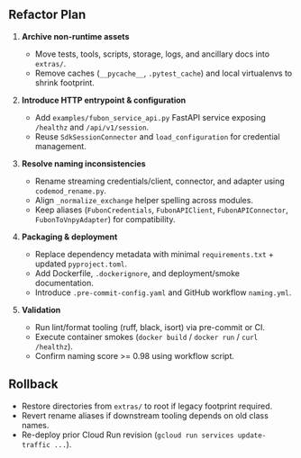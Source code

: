 ## Refactor Plan

1. **Archive non-runtime assets**
   - Move tests, tools, scripts, storage, logs, and ancillary docs into `extras/`.
   - Remove caches (`__pycache__`, `.pytest_cache`) and local virtualenvs to shrink footprint.

2. **Introduce HTTP entrypoint & configuration**
   - Add `examples/fubon_service_api.py` FastAPI service exposing `/healthz` and `/api/v1/session`.
   - Reuse `SdkSessionConnector` and `load_configuration` for credential management.

3. **Resolve naming inconsistencies**
   - Rename streaming credentials/client, connector, and adapter using `codemod_rename.py`.
   - Align `_normalize_exchange` helper spelling across modules.
   - Keep aliases (`FubonCredentials`, `FubonAPIClient`, `FubonAPIConnector`, `FubonToVnpyAdapter`) for compatibility.

4. **Packaging & deployment**
   - Replace dependency metadata with minimal `requirements.txt` + updated `pyproject.toml`.
   - Add Dockerfile, `.dockerignore`, and deployment/smoke documentation.
   - Introduce `.pre-commit-config.yaml` and GitHub workflow `naming.yml`.

5. **Validation**
   - Run lint/format tooling (ruff, black, isort) via pre-commit or CI.
   - Execute container smokes (`docker build` / `docker run` / `curl /healthz`).
   - Confirm naming score >= 0.98 using workflow script.

## Rollback
- Restore directories from `extras/` to root if legacy footprint required.
- Revert rename aliases if downstream tooling depends on old class names.
- Re-deploy prior Cloud Run revision (`gcloud run services update-traffic ...`).
